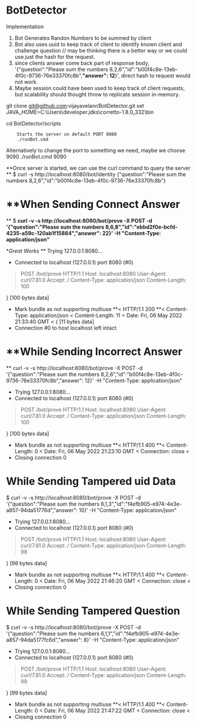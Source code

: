 # BotDetector

Implementation

1. Bot Generates Randon Numbers to be summed by client
2. Bot also uses uuid to keep track of client to identify known client and challenge question // may be thinking there is a better way or we could use just the hash for the request.
3. since clients answer come back part of response body, '{"question":"Please sum the numbers 8,2,6","id":"b00f4c8e-13eb-4f0c-9736-76e33370fc8b",**"answer": 12**}', direct hash to request would not work.
4. Maybe session could have been used to keep track of client requests, but scalability should thought throw to replicate session in-memory.

git clone git@github.com:vijayavelanr/BotDetector.git
set JAVA_HOME=C:\Users\developer\.jdks\corretto-1.8.0_332\bin

cd BotDetector/scripts

        Starts the server on default PORT 8080
        ./runBot.cmd

Alternatively to change the port to something we need, maybe we choose 9090
        ./runBot.cmd 9090

**Once server is started, we can use the curl command to query the server
**
$  curl -s http://localhost:8080/bot/identity
{"question":"Please sum the numbers 8,2,6","id":"b00f4c8e-13eb-4f0c-9736-76e33370fc8b"}


**When Sending Connect Answer
================================================================
**
$  **curl -v -s http://localhost:8080/bot/prove -X POST -d '{"question":"Please sum the numbers 8,6,8","id":"ebbd2f0e-bcfd-4235-a59c-120ab1f15884","answer": 22}'  -H "Content-Type: application/json"**


**Great Works* **  Trying 127.0.0.1:8080...

* Connected to localhost (127.0.0.1) port 8080 (#0)
> POST /bot/prove HTTP/1.1
> Host: localhost:8080
> User-Agent: curl/7.81.0
> Accept: */*
> Content-Type: application/json
> Content-Length: 100
>
} [100 bytes data]
* Mark bundle as not supporting multiuse
**< HTTP/1.1 200
**< Content-Type: application/json
< Content-Length: 11
< Date: Fri, 06 May 2022 21:33:40 GMT
<
{ [11 bytes data]
* Connection #0 to host localhost left intact



**While Sending Incorrect Answer
================================================================
** curl -v -s http://localhost:8080/bot/prove -X POST -d '{"question":"Please sum the numbers 8,2,6","id":"b00f4c8e-13eb-4f0c-9736-76e33370fc8b","answer": 12}'  -H "Content-Type: application/json"

*   Trying 127.0.0.1:8080...
* Connected to localhost (127.0.0.1) port 8080 (#0)
> POST /bot/prove HTTP/1.1
> Host: localhost:8080
> User-Agent: curl/7.81.0
> Accept: */*
> Content-Type: application/json
> Content-Length: 100
>
} [100 bytes data]
* Mark bundle as not supporting multiuse
**< HTTP/1.1 400
**< Content-Length: 0
< Date: Fri, 06 May 2022 21:23:10 GMT
< Connection: close
<
* Closing connection 0


**While Sending Tampered uid Data**
=================================================================

$  curl -v -s http://localhost:8080/bot/prove -X POST -d '{"question":"Please sum the numbers 6,1,3","id":"f4efb905-e974-4e3e-a857-94da51776d","answer": 10}'  -H "Content-Type: application/json"
*   Trying 127.0.0.1:8080...
* Connected to localhost (127.0.0.1) port 8080 (#0)
> POST /bot/prove HTTP/1.1
> Host: localhost:8080
> User-Agent: curl/7.81.0
> Accept: */*
> Content-Type: application/json
> Content-Length: 98
>
} [98 bytes data]
* Mark bundle as not supporting multiuse
**< HTTP/1.1 400
**< Content-Length: 0
< Date: Fri, 06 May 2022 21:46:20 GMT
< Connection: close
<
* Closing connection 0

**While Sending Tampered Question**
====================================================================
$  curl -v -s http://localhost:8080/bot/prove -X POST -d '{"question":"Please sum the numbers 6,1,1","id":"f4efb905-e974-4e3e-a857-94da5177fc6d","answer": 8}'  -H "Content-Type: application/json"
*   Trying 127.0.0.1:8080...
* Connected to localhost (127.0.0.1) port 8080 (#0)
> POST /bot/prove HTTP/1.1
> Host: localhost:8080
> User-Agent: curl/7.81.0
> Accept: */*
> Content-Type: application/json
> Content-Length: 99
>
} [99 bytes data]
* Mark bundle as not supporting multiuse
**< HTTP/1.1 400
**< Content-Length: 0
< Date: Fri, 06 May 2022 21:47:22 GMT
< Connection: close
<
* Closing connection 0

